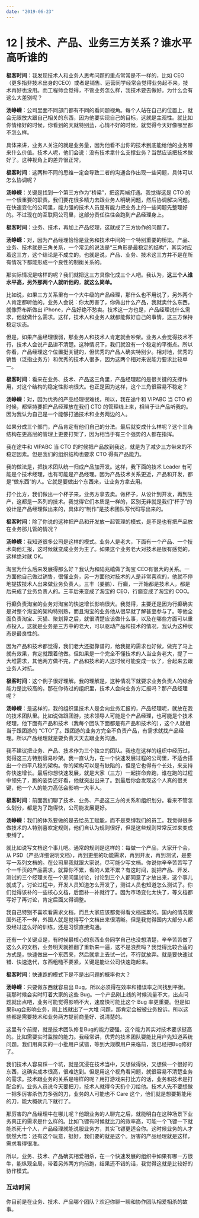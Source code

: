 ```yaml
---
date: "2019-06-23"
---  
```

      
# 12 | 技术、产品、业务三方关系？谁水平高听谁的
**极客时间**：我发现技术人和业务人思考问题的重点常常是不一样的，比如 CEO （更多指非技术出身的CEO）或者是销售、运营同学经常会觉得业务起不来，技术再好也没用。而工程师会觉得，不管业务怎么样，我技术要去做好。为什么会有这么大差别呢？

**汤峥嵘**：公司里面不同部门都有不同的看问题视角。每个人站在自己的位置上，就会无限放大跟自己相关的东西，因为他要实现自己的目标，这就是主观性。就比如你情绪好的时候，你看到的天就特别蓝，心情不好的时候，就觉得今天好像哪里都不怎么样。

具体来讲，业务人关注的就是业务量，因为他看不出你的技术到底能给他的业务带来什么价值。技术人呢，他们会说：没有技术拿什么支撑业务？当然应该把技术做好了。这种视角上的差异很正常。

**极客时间**：这两种不同的思维一定会导致二者的沟通合作出现一些问题，具体可以怎么协调呢？

**汤峥嵘**：关键是找到一个第三方作为“桥梁”，把这两端打通。我觉得这是 CTO 的一个很重要的职责。我们要花很多精力去跟业务人明确问题，然后协调解决问题。在快速变化的公司里，能力强的技术人员是有能力把业务上的一些问题先整理好的。不过现在的互联网公司里，这部分责任往往会跑到产品经理身上。

**极客时间**：业务、技术，再加上产品经理，这就成了三方协作的问题了。

<!-- [[[read_end]]] -->

**汤峥嵘**：对，因为产品经理恰恰是业务和技术中间的一个特别重要的桥梁。产品、业务、技术就是三角关系，一个常见的说法是“三角形是最稳定的结构”，其实对应着这三方，这个结论是不成立的。也就是说，产品、业务、技术这三方并不是在所有情况下都能形成一个良性的制衡关系的。

那实际情况是啥样的呢？我们就把这三方具像化成三个人吧。我认为，**这三个人谁水平高，另外那两个人就听他的**，**就这么简单。**

比如说，如果三方关系里有一个大牛级的产品经理，那什么也不用说了，另外两个人肯定都听他的。业务人会说：你太厉害了，你做出什么产品，我就卖什么东西。就像乔布斯做出 iPhone，产品好绝不愁卖。技术这一方也是，产品经理说什么需求，他就做什么需求。这样，技术人和业务人就都能做好自己的事情，这三方保持稳定状态。

但是，如果产品经理很弱，那业务人和技术人肯定就会吵架。业务人会觉得技术不行，技术人会说产品讲不清楚。这种情况下，我们就没有一个稳定的平衡点。所以你看，产品经理这个位置挺关键的，但优秀的产品人确实特别少。相对地，优秀的销售（泛指业务方）和优秀的技术人很多，因为这两个相对来说能力要求比较单一。

**极客时间**：看来在业务、技术、产品这三角里，产品经理起的是很关键的支撑作用，对这个结构的稳定性影响很大。也正是因为这样，这个三角很容易不稳定？

**汤峥嵘**：对，因为优秀的产品经理很难找，所以，我在途牛和 VIPABC 当 CTO 的时候，都坚持要把产品经理放在我们 CTO 的管理线上来，相当于让产品听我的。因为我认为自己是一个能够打通技术和业务两边的人。

如果分成三个部门，产品肯定有他们自己的分法。最后就变成什么样呢？这个三角结构在更高层的管理上更要打架了，因为相当于有三个强势的人都在指挥。

我在途牛和 VIPABC 当 CTO 的时候把产品放到我这，就是为了减少三方带来的不稳定因素。但是我们的组织结构也要求 CTO 得有产品能力。

我的做法是，把技术团队统一归成产品加开发。这样，我下面的技术 Leader 有可能是个技术经理，也有可能是产品经理。因为产品技术关系更近，产品和开发，都是“做东西”的人。它就是要做出个东西来，让业务方拿去用。

打个比方，我们做出一个杯子来，业务方拿去卖。做杯子，从设计到开发，再到生产，这都是一系列的技术。我觉得它们本质是一样的，区别无非就是我们“杯子”的设计是产品经理做出来的，具体的“制作”是技术团队写代码写出来的。

**极客时间**：除了你说的这种把产品和开发放一起管理的模式，是不是也有把产品放在业务那儿管的情况？

**汤峥嵘**：我知道很多公司是这样的模式。业务人是老大，下面有一个产品、一个技术向他汇报，这时候就变成业务为主了。如果这个业务老大对技术是很有感觉的，这样绝对就 OK。

淘宝为什么后来发展得那么好？我认为和陆兆禧做了淘宝 CEO有很大的关系。一方面他自己做过销售，很懂业务，另一方面他对技术的人是非常喜欢的，他就不停地提拔技术人出来做业务负责人。三丰（姜鹏）、行癫，一开始都是技术人，都是后来成了业务负责人的。三丰后来变成了淘宝的 CEO，行癫变成了淘宝的 COO。

行癫负责淘宝的业务对淘宝的快速增长影响很大。我觉得，主要还是因为行癫确实是对整个淘宝的架构特别熟，而且淘宝的业务他从很早就了解甚至参与了。等他全面负责淘宝、天猫、聚划算之后，就很清楚应该做什么事，以及在哪些方面可以重点投入。这就是业务是三方中的老大，可以驱动产品和技术的情况，我认为这种状态是最良性的。

因为产品和技术都觉得，我们老大还挺靠谱的，给我提的需求也好做，做完了马上就有效果，肯定就跟着他做。但如果是一个完全不懂技术的人当业务老大，提了一大堆需求，其他两方做不完，产品和技术的人这时候可能变成一伙了，合起来去跟业务人对抗。

**极客时间**：这个例子很好理解。我的理解是，这种情况下就要求业务负责人的综合能力是比较高的。那在你待过的组织里，技术人会向业务方汇报吗？那产品经理呢？

**汤峥嵘**：是这样的，我的组织里技术人是会向业务汇报的，产品经理呢，就放在我的技术团队里。比如说做跟团游，技术领导人可能是个产品经理，也可能是个技术经理，他下面有产品和技术（我每个团队下面都是有产品和技术的），这个人就相当于跟团游的 “CTO”了。跟团游的业务方完全不负责产品，有需求就找产品经理。所以产品经理就是要负责天天去跟业务沟通。

我不建议把业务、产品、技术作为三个独立的团队。我也在这样的组织中经历过，觉得这三方特别容易吵架。我一直认为，在一个快速发展过程的公司里，不适合搭出一个四平八稳的架构。你的架构可以是有缺陷的，但是它也得有个长处，来支持你快速增长。最后你想快速发展，就是大家（三方）一起拼命奔跑，谁在跑的过程中领先了，跑的姿势还好看，他就突出出来了。到最后你会发现这个人真的很关键，他一个人的能力高低会影响一大半人。

**极客时间**：前面我们聊了技术、业务、产品这三方的关系和组织划分。看来不管怎么划分，都是为了跑得快，公司能发展更好。

**汤峥嵘**：我们的体系要做的是去给员工赋能，而不是束缚我们的员工。我觉得很多做技术的人特别喜欢定规则，他们自认为规则很好，但是这些规则常常反过来变成束缚了。

就比如说写文档这个事儿吧。通常的规则是这样的：每做一个产品，大家开个会，从 PSD（产品详细说明文档），再到更细的功能需求，再到开发，再到测试，是要写一系列文档的。在公司里我就跟大家说，尽可能少写文档。你说你辛辛苦苦写了个一千页的产品需求，就算你不累，看的人累不累？有这时间，就把产品、开发、测试的三个经理关在一个房间里讨论，讨论到三个人都同意了才放出来，这个事儿就成了。讨论过程中，开发人员知道怎么开发了，测试人员也知道怎么测试了。你们觉得该补的一些核心文档，后面补一补就行了。因为市场变化太快了，等文档都写好了再讨论，肯定后面又得调整。

我自己特别不喜欢看需求文档，而且大家应该都觉得看文档挺累的。国内的情况跟国外还不一样，外国人就是觉得写个文档出来很清晰。但是我觉得国内大部分人都没经过这么好的训练，还是习惯直接沟通。

还有一个关键点是，有时候最核心的东西业务同学自己也没想清楚，辛辛苦苦做了这么久的文档，业务明天就推翻了重新来一遍，这不是浪费吗？我觉得比较合适的方式是，快速做出一个东西来，然后就拿上去试一试，不行就放弃。就是要快速试错、快速迭代，东西粗糙不要紧，关键是能让公司快速跑起来。

**极客时间**：快速跑的模式下是不是出问题的概率也大？

**汤峥嵘**：只要做东西就容易出 Bug，所以必须得在效率和错误率之间找到平衡。我那时候会实时盯着大家的这些 Bug。一个产品刚上线的时候流量不大，出点问题就出点吧，业务可能觉得影响不大，速度快可能比这个 Bug 率更重要。但是如果Bug会影响业务，刚上线就出了一大堆 问题，那肯定会被被业务投诉。所以这些都是需要技术和业务两方提前商量好、说清楚的。

这里有个前提，就是技术团队修复Bug的能力要强。这个能力其实对技术要求挺高的。比如需要实时监控的能力。我经常讲，优秀的技术团队要能比用户先知道系统问题。我们用真实的一小批用户试错，等到大规模用户来临前，我已经把Bug修好了。

我们技术人容易踩一个坑，就是沉浸在技术当中，又想做得快，又想做一个很好的东西，这确实成本很高，很难达到。但是用这个视角看问题，就很容易不清楚业务的需求。技术跟业务的关系是啥样的呢？用打游戏来打比方的话，业务和技术是打配合的。业务人员说今天要把刀，技术人就得今天扔个刀给他。技术人先不要想做一把多厉害杀伤力多强的刀，业务的人可能也不 Care 这个，他们就是想要把能用的刀，能大概砍几下就行了。

那厉害的产品经理牛在哪儿呢？他跟业务的人聊完之后，就能明白在这种场景下业务真正的需求是什么样的。比如飞镖有时候就比刀的效率高，可能一个飞镖一下就能杀死十个人，产品经理就能说服业务方，其实飞镖更适合你。这时候业务的人才恍然大悟：还有这个玩意，挺好，我们要的就是这个。厉害的产品经理就是这样，需求看得很准。

所以，业务、技术、产品确实相爱相杀，在一个快速发展的组织中如果有哪一方很牛，能纵观全局，带着另外两方向前跑，结果还不错的话，我觉得这就是比较好的协作模式。

### 互动时间

你目前是在业务、技术、产品哪个团队？欢迎你聊一聊和协作团队相爱相杀的故事。